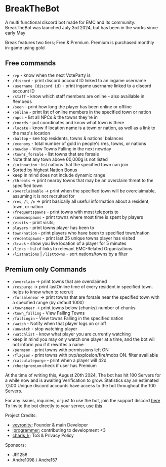 # BreakTheBot
A multi functional discord bot made for EMC and its community.
BreakTheBot was launched July 3rd 2024, but has been in the works since early May

Break features two tiers; Free & Premium. Premium is purchased monthly in-game using gold


## Free commands
- `/vp` - know when the next VoteParty is
- `/discord` - print discord account ID linked to an ingame username
- `/username {discord id}` - print ingame username linked to a discord account ID
- `/staff` - know which staff members are online - also availlable in #embeds
- `/seen` - print how long the player has been online or offline
- `/online` - print list of online members in the specified town or nation
- `/npcs` - list all NPCs & the towns they're in
- `/coords` - put coordinates and know what town is there
- `/locate` - know if location name is a town or nation, as well as a link to the map's location
- `/baltop` - see top residents, towns & nations' balances
- `/economy` - total number of gold in people's /res, towns, or nations
- `/newday` - View Towns Falling in the next newday
- `/towns_forsale` - list towns that are forsale
 - Note that any town above 60,000g is not listed
- `/joinnation` - list nations that the specified town can join
 - Sorted by highest Nation Bonus
 - keep in mind does not include dynamic range
- `/threats` -> print nearby towns that may be an overclaim threat to the specified town
- `/overclaimable` -> print when the specified town will be overclaimable, assuming it is not recruited for
- `/res`, `/t`, `/n` -> print basically all useful information about a resident, town, or nation
- `/frequentspawns` - print towns with most teleports to
- `/commonspawns` - print towns where most time is spent by players
- `/visits` - print visits;
 - `players` - print towns player has been to
 - `town/nation` - print players who have been to specified town/nation
- `/recentspawns` - print last 25 unique towns player has visited
- `/track` - show you live location of a player for 5 minutes
- `/links` - list of links to relevant EMC-Related Organizations
- `/listnations` | `/listtowns` - sort nations/towns by a filter


## Premium only Commands
- `/overclaim` -> print towns that are overclaimed
- `/respurge` -> print lastOnline time of every resident in specified town. helps to know when to recruit
- `/forsalenear` -> print towns that are forsale near the specified town with a specified range (by default 1000)
- `/townsnear` -> print towns below {chunks} number of chunks
- `/town_falling` - View Falling Towns
- `/fallingin` - View towns Falling in the specified nation
- `/watch` - Notify when that player logs on or off
 - `/unwatch` - stop watching player
 - `/watchlist` - know what player you are currently watching
 - keep in mind you may only watch one player at a time, and the bot will not inform you if it rewrites a name
- `/permson` - print towns with permissions left ON
- `/flagson` - print towns with pvp/explosion/fire/mobs ON. filter availlable
- `/calculatepurge` - print when a player will 42d
- `/checkpremium` check if user has Premium


At the time of writing this, August 20th 2024, The bot has hit 100 Servers for a while now and is awaiting Verification to grow. Statistics say an estimated 7,500 Unique discord accounts have access to the bot throughout the 100 Servers.

For any issues, inquiries, or just to use the bot, join the support discord [here](https://discord.gg/kwvrgt6jH5)
To Invite the bot directly to your server, use [this](https://discord.com/oauth2/authorize?client_id=1258025463633150025)

Project Credits:
- [veyronity](https://github.com/Veyronity/); Founder & main Developer
- [lprogrammer](https://github.com/Lucasv-github); contributing to development <3
- [charis_k](https://github.com/chariskar); ToS & Privacy Policy

Sponsors:
- JR1258
- Andre1098 / Andre157
